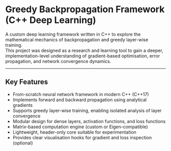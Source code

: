 # Greedy Backpropagation Framework (C++ Deep Learning)

A custom deep learning framework written in C++ to explore the mathematical mechanics of backpropagation and greedy layer-wise training.  
This project was designed as a research and learning tool to gain a deeper, implementation-level understanding of gradient-based optimisation, error propagation, and network convergence dynamics.

---

## Key Features

- From-scratch neural network framework in modern C++ (C++17)
- Implements forward and backward propagation using analytical gradients
- Supports greedy layer-wise training, enabling isolated analysis of layer convergence
- Modular design for dense layers, activation functions, and loss functions
- Matrix-based computation engine (custom or Eigen-compatible)
- Lightweight, header-only core suitable for experimentation
- Provides clear visualisation hooks for gradient and loss inspection (optional)
